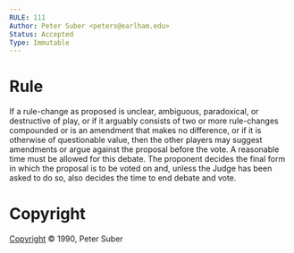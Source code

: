 ```yaml
---
RULE: 111
Author: Peter Suber <peters@earlham.edu>
Status: Accepted
Type: Immutable
---
```


# Rule

If a rule-change as proposed is unclear, ambiguous, paradoxical, or destructive of play, or if it arguably consists of two or more rule-changes compounded or is an amendment that makes no difference, or if it is otherwise of questionable value, then the other players may suggest amendments or argue against the proposal before the vote. A reasonable time must be allowed for this debate. The proponent decides the final form in which the proposal is to be voted on and, unless the Judge has been asked to do so, also decides the time to end debate and vote.

# Copyright

[Copyright](http://legacy.earlham.edu/~peters/copyrite.htm) © 1990, Peter Suber
